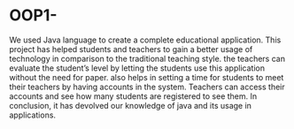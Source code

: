 # OOP1-
We used Java language to create a complete educational application. This project has helped students and teachers to gain a better usage of technology in comparison to the traditional teaching style. the teachers can evaluate the student’s level by letting the students use this application without the need for paper. also helps in setting a time for students to meet their teachers by having accounts in the system. Teachers can access their accounts and see how many students are registered to see them. In conclusion, it has devolved our knowledge of java and its usage in applications.
